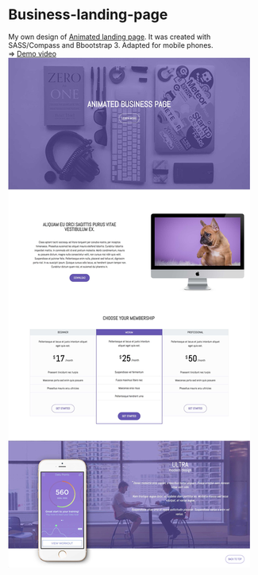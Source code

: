 # Business-landing-page
My own design of [Animated landing page](https://rawgit.com/atanyday/Business-landing-page/master/index.html). It was created with SASS/Compass and Bbootstrap 3. Adapted for mobile phones.
<br>
=> [Demo video](https://youtu.be/7A2xfnboN-g?list=PLfslS7IBS7XccqD7Yet2KDusjarx1G2Lv)
<br>
![Picture](Main.jpg)

